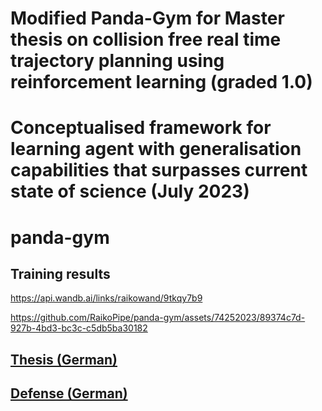 # Modified Panda-Gym for Master thesis on collision free real time trajectory planning using reinforcement learning (graded 1.0)
# Conceptualised framework for learning agent with generalisation capabilities that surpasses current state of science (July 2023)

# panda-gym

## Training results

https://api.wandb.ai/links/raikowand/9tkqy7b9

https://github.com/RaikoPipe/panda-gym/assets/74252023/89374c7d-927b-4bd3-bc3c-c5db5ba30182

## [Thesis (German)](https://1drv.ms/b/s!Ala_n6z0JphEg9kD0aIXblv2X2x7Jg?e=p5Xr7S)

## [Defense (German)](https://1drv.ms/p/s!Ala_n6z0JphEg7oyeWd9JYOaw3Hb9Q?e=xmuDDT)

